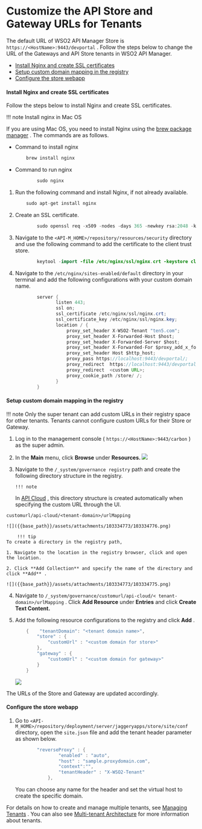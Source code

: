 # Customize the API Store and Gateway URLs for Tenants

The default URL of WSO2 API Manager Store is `https://<HostName>:9443/devportal` . Follow the steps below to change the URL of the Gateways and API Store tenants in WSO2 API Manager.

-   [Install Nginx and create SSL certificates](#CustomizetheAPIStoreandGatewayURLsforTenants-InstallNginxandcreateSSLcertificates)
-   [Setup custom domain mapping in the registry](#CustomizetheAPIStoreandGatewayURLsforTenants-Setupcustomdomainmappingintheregistry)
-   [Configure the store webapp](#CustomizetheAPIStoreandGatewayURLsforTenants-Configurethestorewebapp)

#### Install Nginx and create SSL certificates

Follow the steps below to install Nginx and create SSL certificates.

!!! note
Install nginx in Mac OS

If you are using Mac OS, you need to install Nginx using the [brew package manager](https://brew.sh/) . The commands are as follows.

-   Command to install nginx

    ``` java
        brew install nginx
    ```

-   Command to run nginx

    ``` java
            sudo nginx
    ```


1.  Run the following command and install Nginx, if not already available.

    ``` java
        sudo apt-get install nginx
    ```

2.  Create an SSL certificate.

    ``` java
            sudo openssl req -x509 -nodes -days 365 -newkey rsa:2048 -keyout /etc/nginx/ssl/nginx.key -out /etc/nginx/ssl/nginx.crt
    ```

3.  Navigate to the `<API-M_HOME>/repository/resources/security` directory and use the following command to add the certificate to the client trust store.

    ``` java
            keytool -import -file /etc/nginx/ssl/nginx.crt -keystore client-truststore.jks -storepass wso2carbon -alias wso2carbon2
    ```

4.  Navigate to the `/etc/nginx/sites-enabled/default` directory in your terminal and add the following configurations with your custom domain name.

    ``` java
            server {
                   listen 443;
                   ssl on;
                   ssl_certificate /etc/nginx/ssl/nginx.crt;
                   ssl_certificate_key /etc/nginx/ssl/nginx.key;
                   location / {
                       proxy_set_header X-WSO2-Tenant "ten5.com";
                       proxy_set_header X-Forwarded-Host $host;
                       proxy_set_header X-Forwarded-Server $host;
                       proxy_set_header X-Forwarded-For $proxy_add_x_forwarded_for;
                       proxy_set_header Host $http_host;
                       proxy_pass https://localhost:9443/devportal/;
                       proxy_redirect  https://localhost:9443/devportal/ /;
                       proxy_redirect  <custom URL>;
                       proxy_cookie_path /store/ /;
                   }
            }
    ```

#### Setup custom domain mapping in the registry

!!! note
Only the super tenant can add custom URLs in their registry space for other tenants. Tenants cannot configure custom URLs for their Store or Gateway.


1.  Log in to the management console ( `https://<HostName>:9443/carbon` ) as the super admin.

2.  In the **Main** menu, click **Browse** under **Resources.
    ![]({{base_path}}/assets/attachments/103334773/103334777.png)**

3.  Navigate to the `/_system/governance registry` path and create the following directory structure in the registry.

        !!! note
    In [API Cloud](https://docs.wso2.com/display/APICloud/Customize+Cloud+URLs) , this directory structure is created automatically when specifying the custom URL through the UI.


`customurl/api-cloud/<tenant-domain>/urlMapping          `

    ![]({{base_path}}/assets/attachments/103334773/103334776.png)

        !!! tip
    To create a directory in the registry path,

    1. Navigate to the location in the registry browser, click and open the location.

    2. Click **Add Collection** and specify the name of the directory and click **Add** .

    ![]({{base_path}}/assets/attachments/103334773/103334775.png)


4.  Navigate to `/_system/governance/customurl/api-cloud/< tenant-domain>/urlMapping` . Click **Add Resource** under **Entries** and click **Create Text Content.**

5.  Add the following resource configurations to the registry and click **Add** .

    ``` java
        {    "tenantDomain": "<tenant domain name>",
            "store" : {
                "customUrl" : "<custom domain for store>"
            },
            "gateway" : {
                "customUrl" : "<custom domain for gateway>"
            }
        }
    ```

    ![]({{base_path}}/assets/attachments/103334773/103334774.png)

The URLs of the Store and Gateway are updated accordingly.

#### Configure the store webapp

1.  Go to `<API-M_HOME>/repository/deployment/server/jaggeryapps/store/site/conf` directory, open the `site.json` file and add the tenant header parameter as shown below.

    ``` java
            "reverseProxy" : {
                    "enabled" : "auto", 
                    "host" : "sample.proxydomain.com", 
                    "context":"",
                    "tenantHeader" : "X-WSO2-Tenant"
                },
    ```

    You can choose any name for the header and set the virtual host to create the specific domain.

For details on how to create and manage multiple tenants, see [Managing Tenants](https://docs.wso2.com/display/AM260/Managing+Tenants) . You can also see [Multi-tenant Architecture](https://docs.wso2.com/display/AM200/Multi-tenant+Architecture) for more information about tenants.
